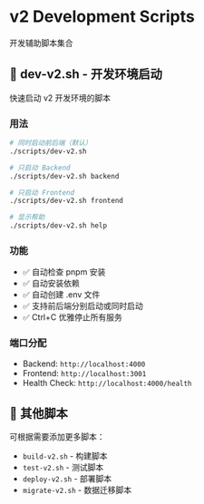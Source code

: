 # v2 Development Scripts

开发辅助脚本集合

## 🚀 dev-v2.sh - 开发环境启动

快速启动 v2 开发环境的脚本

### 用法

```bash
# 同时启动前后端（默认）
./scripts/dev-v2.sh

# 只启动 Backend
./scripts/dev-v2.sh backend

# 只启动 Frontend
./scripts/dev-v2.sh frontend

# 显示帮助
./scripts/dev-v2.sh help
```

### 功能

- ✅ 自动检查 pnpm 安装
- ✅ 自动安装依赖
- ✅ 自动创建 .env 文件
- ✅ 支持前后端分别启动或同时启动
- ✅ Ctrl+C 优雅停止所有服务

### 端口分配

- Backend: `http://localhost:4000`
- Frontend: `http://localhost:3001`
- Health Check: `http://localhost:4000/health`

## 📝 其他脚本

可根据需要添加更多脚本：

- `build-v2.sh` - 构建脚本
- `test-v2.sh` - 测试脚本
- `deploy-v2.sh` - 部署脚本
- `migrate-v2.sh` - 数据迁移脚本
